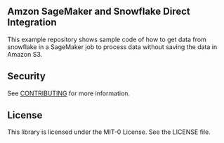 ## Amzon SageMaker and Snowflake Direct Integration

This example repository shows sample code of how to get data from snowflake in a SageMaker job to process data without saving the data in Amazon S3.

## Security

See [CONTRIBUTING](CONTRIBUTING.md#security-issue-notifications) for more information.

## License

This library is licensed under the MIT-0 License. See the LICENSE file.

